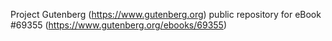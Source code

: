 Project Gutenberg (https://www.gutenberg.org) public repository for
eBook #69355 (https://www.gutenberg.org/ebooks/69355)
